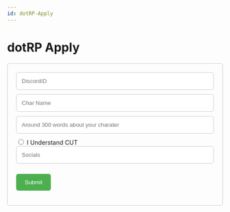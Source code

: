 ```yaml
---
id: dotRP-Apply
---
```


# dotRP Apply


<style>
  /* Add some basic styling to the form */
  form {
    margin: 20px 0;
    padding: 20px;
    border: 1px solid #ccc;
    border-radius: 5px;
  }

  /* Style the input fields */
  input[type="text"], input[type="email"] {
    width: 100%;
    padding: 12px;
    border: 1px solid #ccc;
    border-radius: 5px;
    margin-bottom: 10px;
  }

  /* Style the submit button */
  button[type="submit"] {
    background-color: #4CAF50;
    color: white;
    padding: 12px 20px;
    border: none;
    border-radius: 5px;
    cursor: pointer;
  }

  button[type="submit"]:hover {
    background-color: #45a049;
  }
</style>

<form onsubmit="handleFormSubmit(event)">
  <input type="hidden" name="code" placeholder="GiegdHqaQKE2grIE-yL_ud7F9LBUZpy_ZCWeOTivD-5ZAzFunKRe3Q==" />
  <input type="text" name="DID" placeholder="DiscordID" />
  <input type="hidden" name="catID" placeholder="1027660616481112114"  />
  <input type="hidden" name="DG" placeholder="412414497790361602" />
  <input type="hidden" name="STF" placeholder="955262072369868860"  />
  <input type="text" name="CNAME" placeholder="Char Name" />
  <input type="text" name="DESC" placeholder="Around 300 words about your charater"  />
  <input type="radio" name="CUT" id="cut" value="cut" />
  <label for="CUT">I Understand CUT</label><br>
  <input type="text" name="SM" placeholder="Socials" />

<button type="submit">Submit</button>  
</form>


<script>
  function handleFormSubmit(event) {
    // Prevent the default form submission behavior
    event.preventDefault();

    // Get the form data
    const data = new FormData(event.target);

    // Use the data to make a GET request (or use any other method you want)
    fetch('https://apiv3.m2s.bz/api/dotrpapp?', {
      method: 'GET'
    });
  }
</script>  
